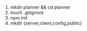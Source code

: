 1. mkdir planner && cd planner
2. touch .gitignore
3. npm init 
4. mkdir {server,client,config,public}